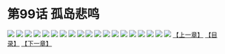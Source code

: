 # 第99话 孤岛悲鸣
![](https://s1.baozimh.com/scomic/sanyanxiaotianlu-samanhua/0/98-5iwk/1.jpg)
![](https://s1.baozimh.com/scomic/sanyanxiaotianlu-samanhua/0/98-5iwk/2.jpg)
![](https://s1.baozimh.com/scomic/sanyanxiaotianlu-samanhua/0/98-5iwk/3.jpg)
![](https://s1.baozimh.com/scomic/sanyanxiaotianlu-samanhua/0/98-5iwk/4.jpg)
![](https://s1.baozimh.com/scomic/sanyanxiaotianlu-samanhua/0/98-5iwk/5.jpg)
![](https://s1.baozimh.com/scomic/sanyanxiaotianlu-samanhua/0/98-5iwk/6.jpg)
![](https://s1.baozimh.com/scomic/sanyanxiaotianlu-samanhua/0/98-5iwk/7.jpg)
![](https://s1.baozimh.com/scomic/sanyanxiaotianlu-samanhua/0/98-5iwk/8.jpg)
![](https://s1.baozimh.com/scomic/sanyanxiaotianlu-samanhua/0/98-5iwk/9.jpg)
![](https://s1.baozimh.com/scomic/sanyanxiaotianlu-samanhua/0/98-5iwk/10.jpg)
![](https://s1.baozimh.com/scomic/sanyanxiaotianlu-samanhua/0/98-5iwk/11.jpg)
![](https://s1.baozimh.com/scomic/sanyanxiaotianlu-samanhua/0/98-5iwk/12.jpg)
![](https://s1.baozimh.com/scomic/sanyanxiaotianlu-samanhua/0/98-5iwk/13.jpg)
![](https://s1.baozimh.com/scomic/sanyanxiaotianlu-samanhua/0/98-5iwk/14.jpg)
![](https://s1.baozimh.com/scomic/sanyanxiaotianlu-samanhua/0/98-5iwk/15.jpg)
![](https://s1.baozimh.com/scomic/sanyanxiaotianlu-samanhua/0/98-5iwk/16.jpg)
![](https://s1.baozimh.com/scomic/sanyanxiaotianlu-samanhua/0/98-5iwk/17.jpg)
![](https://s1.baozimh.com/scomic/sanyanxiaotianlu-samanhua/0/98-5iwk/18.jpg)
![](https://s1.baozimh.com/scomic/sanyanxiaotianlu-samanhua/0/98-5iwk/19.jpg)
[【上一章】](./98.md)
[【目录】](./README.md)
[【下一章】](./100.md)
